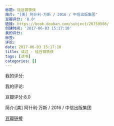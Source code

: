```yaml
---
标题: 硅谷钢铁侠
简介: "[美] 阿什利·万斯 / 2016 / 中信出版集团"
豆瓣评分: '8.0'
链接: https://book.douban.com/subject/26759508/
创建时间: '2017-06-03 15:17:10'
我的评分:
标签:
评论:
date: 2017-06-03 15:17:10
title: 读过 - 硅谷钢铁侠
tags: [读书]
categories: []
---
```


我的评分:

我的评论:

豆瓣评分:8.0

简介:[美] 阿什利·万斯 / 2016 / 中信出版集团

[豆瓣链接](https://book.douban.com/subject/26759508/)

